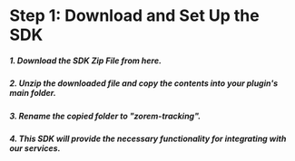 # Step 1: Download and Set Up the SDK
##### 1. Download the SDK Zip File from here.
##### 2. Unzip the downloaded file and copy the contents into your plugin's main folder.
##### 3. Rename the copied folder to "zorem-tracking".
##### 4. This SDK will provide the necessary functionality for integrating with our services.

